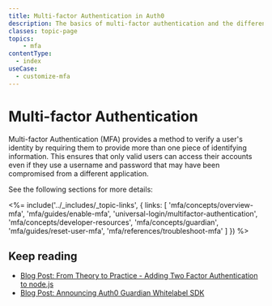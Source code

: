 ```yaml
---
title: Multi-factor Authentication in Auth0
description: The basics of multi-factor authentication and the different methods of implementing it with Auth0.
classes: topic-page
topics:
    - mfa
contentType:
  - index
useCase:
  - customize-mfa
---
```

# Multi-factor Authentication

Multi-factor Authentication (MFA) provides a method to verify a user's identity by requiring them to provide more than one piece of identifying information. This ensures that only valid users can access their accounts even if they use a username and password that may have been compromised from a different application. 

See the following sections for more details:

<%= include('../_includes/_topic-links', { links: [
  'mfa/concepts/overview-mfa',
  'mfa/guides/enable-mfa',
  'universal-login/multifactor-authentication',
  'mfa/concepts/developer-resources',
  'mfa/concepts/guardian',
  'mfa/guides/reset-user-mfa',
  'mfa/references/troubleshoot-mfa'
] }) %>

## Keep reading

* [Blog Post: From Theory to Practice - Adding Two Factor Authentication to node.js](https://auth0.com/blog/from-theory-to-practice-adding-two-factor-to-node-dot-js/)
* [Blog Post: Announcing Auth0 Guardian Whitelabel SDK](https://auth0.com/blog/announcing-guardian-whitelabel-sdk/)
